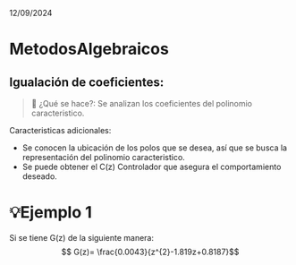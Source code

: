 12/09/2024
# MetodosAlgebraicos
## Igualación de coeficientes: 
> 🔑 ¿Qué se hace?: Se analizan los coeficientes del polinomio caracteristico.

Caracteristicas adicionales:
* Se conocen la ubicación de los polos que se desea, así que se busca la representación del polinomio caracteristico.
* Se puede obtener el C(z) Controlador que asegura el comportamiento deseado.

# 💡Ejemplo 1
Si se tiene G(z) de la siguiente manera: 
$$ G(z)= \frac{0.0043}{z^{2}-1.819z+0.8187}$$

